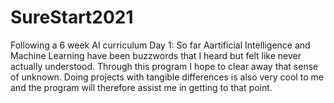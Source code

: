 # SureStart2021
Following a 6 week AI curriculum 
Day 1:
  So far Aartificial Intelligence and Machine Learning have been buzzwords that I heard but felt like never
  actually understood. Through this program I hope to clear away that sense of unknown. Doing projects with 
  tangible differences is also very cool to me and the program will therefore assist me in getting to that
  point. 
